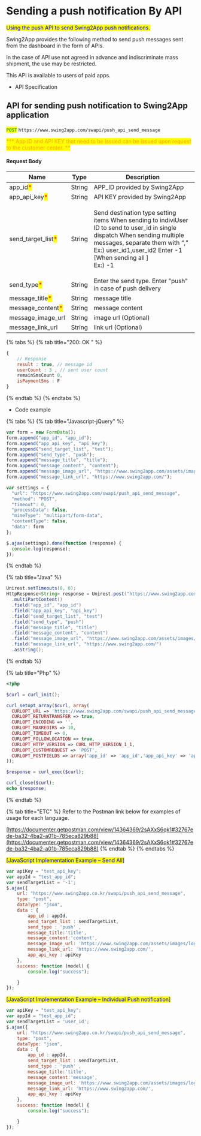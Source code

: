 # Sending a push notification By API

<mark style="color:blue;">Using the push API to send Swing2App push notifications.</mark>

Swing2App provides the following method to send push messages sent from the dashboard in the form of APIs.

In the case of API use not agreed in advance and indiscriminate mass shipment, the use may be restricted.

This API is available to users of paid apps.

* API Specification

## API for sending push notification to Swing2App application

<mark style="color:green;">`POST`</mark> `https://www.swing2app.com/swapi/push_api_send_message`

<mark style="color:orange;">\*\*\* App ID and API KEY that need to be issued can be issued upon request to the customer center. \*\*</mark>

#### Request Body

| Name                                                 | Type   | Description                                                                                                                                                                                                                                |
| ---------------------------------------------------- | ------ | ------------------------------------------------------------------------------------------------------------------------------------------------------------------------------------------------------------------------------------------ |
| app\_id<mark style="color:red;">\*</mark>            | String | APP\_ID provided by Swing2App                                                                                                                                                                                                              |
| app\_api\_key<mark style="color:red;">\*</mark>      | String | API KEY provided by Swing2App                                                                                                                                                                                                              |
| send\_target\_list<mark style="color:red;">\*</mark> | String | <p>Send destination type setting items When sending to indiviUser ID to send to user_id in single dispatch When sending multiple messages, separate them with “,”<br>Ex:) user_id1,user_id2 Enter -1<br>[When sending all ]<br>Ex:) -1</p> |
| send\_type<mark style="color:red;">\*</mark>         | String | Enter the send type. Enter "push" in case of push delivery                                                                                                                                                                                 |
| message\_title<mark style="color:red;">\*</mark>     | String | message title                                                                                                                                                                                                                              |
| message\_content<mark style="color:red;">\*</mark>   | String | message content                                                                                                                                                                                                                            |
| message\_image\_url                                  | String | image url (Optional)                                                                                                                                                                                                                       |
| message\_link\_url                                   | String | link url (Optional)                                                                                                                                                                                                                        |

{% tabs %}
{% tab title="200: OK " %}
```javascript
{
    // Response
    result : true, // message id 
    userCount : 3 , // sent user count
    remainSmsCount 0, 
    isPaymentSms : F
}
```
{% endtab %}
{% endtabs %}

* Code example

{% tabs %}
{% tab title="Javascript-jQuery" %}
```javascript
var form = new FormData();
form.append("app_id", "app_id");
form.append("app_api_key", "api_key");
form.append("send_target_list", "test");
form.append("send_type", "push");
form.append("message_title", "title");
form.append("message_content", "content");
form.append("message_image_url", "https://www.swing2app.com/assets/images/logo.png");
form.append("message_link_url", "https://www.swing2app.com/");

var settings = {
  "url": "https://www.swing2app.com/swapi/push_api_send_message",
  "method": "POST",
  "timeout": 0,
  "processData": false,
  "mimeType": "multipart/form-data",
  "contentType": false,
  "data": form
};

$.ajax(settings).done(function (response) {
  console.log(response);
});
```
{% endtab %}

{% tab title="Java" %}
```java
Unirest.setTimeouts(0, 0);
HttpResponse<String> response = Unirest.post("https://www.swing2app.com/swapi/push_api_send_message")
  .multiPartContent()
  .field("app_id", "app_id")
  .field("app_api_key", "api_key")
  .field("send_target_list", "test")
  .field("send_type", "push")
  .field("message_title", "title")
  .field("message_content", "content")
  .field("message_image_url", "https://www.swing2app.com/assets/images/logo.png")
  .field("message_link_url", "https://www.swing2app.com/")
  .asString();

```
{% endtab %}

{% tab title="Php" %}
```php
<?php

$curl = curl_init();

curl_setopt_array($curl, array(
  CURLOPT_URL => 'https://www.swing2app.com/swapi/push_api_send_message',
  CURLOPT_RETURNTRANSFER => true,
  CURLOPT_ENCODING => '',
  CURLOPT_MAXREDIRS => 10,
  CURLOPT_TIMEOUT => 0,
  CURLOPT_FOLLOWLOCATION => true,
  CURLOPT_HTTP_VERSION => CURL_HTTP_VERSION_1_1,
  CURLOPT_CUSTOMREQUEST => 'POST',
  CURLOPT_POSTFIELDS => array('app_id' => 'app_id','app_api_key' => 'api_key','send_target_list' => 'test','send_type' => 'push','message_title' => 'title','message_content' => 'content','message_image_url' => 'https://www.swing2app.com/assets/images/logo.png','message_link_url' => 'https://www.swing2app.com/'),
));

$response = curl_exec($curl);

curl_close($curl);
echo $response;

```
{% endtab %}

{% tab title="ETC" %}
Refer to the Postman link below for examples of usage for each language.

[https://documenter.getpostman.com/view/14364369/2sAXxS6qk1#32767ede-ba32-4ba2-a01b-785eca829b88](https://documenter.getpostman.com/view/14364369/2sAXxS6qk1#32767ede-ba32-4ba2-a01b-785eca829b88)
{% endtab %}
{% endtabs %}

<mark style="color:blue;">\[JavaScript Implementation Example – Send All]</mark>

```javascript
var apiKey = "test_api_key";
var appId = "test_app_id";
var sendTargetList = '-1';
$.ajax({
    url: "https://www.swing2app.co.kr/swapi/push_api_send_message",
    type: "post",
    dataType: "json",
    data : {
        app_id : appId,
        send_target_list : sendTargetList,
        send_type : 'push' ,
        message_title:'title',
        message_content:'content',
        message_image_url: 'https://www.swing2app.com/assets/images/logo.png',
        message_link_url: 'https://www.swing2app.com/',
        app_api_key : apiKey
    },
    success: function (model) {
        console.log("success");

    }
});
```

<mark style="color:blue;">\[JavaScript Implementation Example – Individual Push notification]</mark>

```javascript
var apiKey = "test_api_key";
var appId = "test_app_id";
var sendTargetList = 'user_id';
$.ajax({
    url: "https://www.swing2app.co.kr/swapi/push_api_send_message",
    type: "post",
    dataType: "json",
    data : {
        app_id : appId,
        send_target_list : sendTargetList,
        send_type : 'push' ,
        message_title:'title',
        message_content:'message',
        message_image_url: 'https://www.swing2app.com/assets/images/logo.png',
        message_link_url: 'https://www.swing2app.com/',
        app_api_key : apiKey
    },
    success: function (model) {
        console.log("success");

    }
});
```
